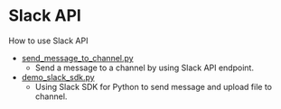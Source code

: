 # Slack API

How to use Slack API

- [send_message_to_channel.py](https://github.com/yukikitayama/slack/blob/main/send_message_to_channel.py)
  - Send a message to a channel by using Slack API endpoint.
- [demo_slack_sdk.py](https://github.com/yukikitayama/slack/blob/main/demo_slack_sdk.py)
  - Using Slack SDK for Python to send message and upload file to channel.